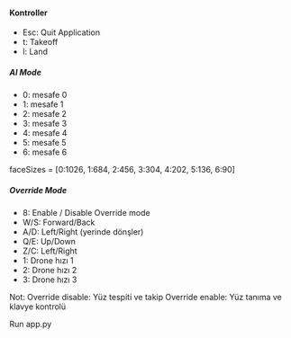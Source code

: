 ﻿
#### Kontroller
- Esc: Quit Application
- t: Takeoff
- l: Land

##### AI Mode

- 0: mesafe 0
- 1: mesafe 1
- 2: mesafe 2
- 3: mesafe 3
- 4: mesafe 4
- 5: mesafe 5
- 6: mesafe 6

faceSizes = [0:1026, 1:684, 2:456, 3:304, 4:202, 5:136, 6:90]

##### Override Mode
- 8:	Enable / Disable Override mode
- W/S: 	Forward/Back
- A/D: 	Left/Right (yerinde dönşler)
- Q/E: 	Up/Down
- Z/C: 	Left/Right
- 1: 	Drone hızı 1
- 2: 	Drone hızı 2
- 3: 	Drone hızı 3

Not:
Override disable: Yüz tespiti ve takip
Override enable: Yüz tanıma ve klavye kontrolü

Run app.py